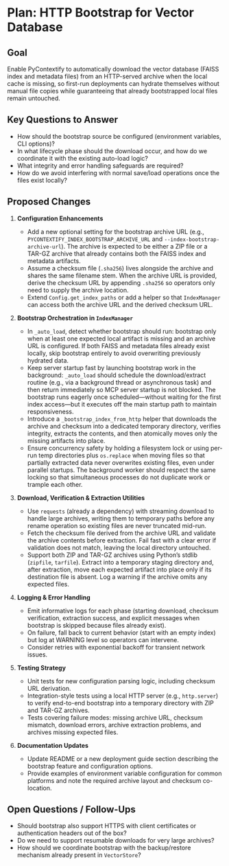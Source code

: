 # Plan: HTTP Bootstrap for Vector Database

## Goal
Enable PyContextify to automatically download the vector database (FAISS index and metadata files) from an HTTP-served archive when the local cache is missing, so first-run deployments can hydrate themselves without manual file copies while guaranteeing that already bootstrapped local files remain untouched.

## Key Questions to Answer
- How should the bootstrap source be configured (environment variables, CLI options)?
- In what lifecycle phase should the download occur, and how do we coordinate it with the existing auto-load logic?
- What integrity and error handling safeguards are required?
- How do we avoid interfering with normal save/load operations once the files exist locally?

## Proposed Changes
1. **Configuration Enhancements**
   - Add a new optional setting for the bootstrap archive URL (e.g., `PYCONTEXTIFY_INDEX_BOOTSTRAP_ARCHIVE_URL` and `--index-bootstrap-archive-url`). The archive is expected to be either a ZIP file or a TAR-GZ archive that already contains both the FAISS index and metadata artifacts.
   - Assume a checksum file (`.sha256`) lives alongside the archive and shares the same filename stem. When the archive URL is provided, derive the checksum URL by appending `.sha256` so operators only need to supply the archive location.
   - Extend `Config.get_index_paths` or add a helper so that `IndexManager` can access both the archive URL and the derived checksum URL.

2. **Bootstrap Orchestration in `IndexManager`**
   - In `_auto_load`, detect whether bootstrap should run: bootstrap only when at least one expected local artifact is missing and an archive URL is configured. If both FAISS and metadata files already exist locally, skip bootstrap entirely to avoid overwriting previously hydrated data.
   - Keep server startup fast by launching bootstrap work in the background: `_auto_load` should schedule the download/extract routine (e.g., via a background thread or asynchronous task) and then return immediately so MCP server startup is not blocked. The bootstrap runs eagerly once scheduled—without waiting for the first index access—but it executes off the main startup path to maintain responsiveness.
   - Introduce a `_bootstrap_index_from_http` helper that downloads the archive and checksum into a dedicated temporary directory, verifies integrity, extracts the contents, and then atomically moves only the missing artifacts into place.
   - Ensure concurrency safety by holding a filesystem lock or using per-run temp directories plus `os.replace` when moving files so that partially extracted data never overwrites existing files, even under parallel startups. The background worker should respect the same locking so that simultaneous processes do not duplicate work or trample each other.

3. **Download, Verification & Extraction Utilities**
   - Use `requests` (already a dependency) with streaming download to handle large archives, writing them to temporary paths before any rename operation so existing files are never truncated mid-run.
   - Fetch the checksum file derived from the archive URL and validate the archive contents before extraction. Fail fast with a clear error if validation does not match, leaving the local directory untouched.
   - Support both ZIP and TAR-GZ archives using Python’s stdlib (`zipfile`, `tarfile`). Extract into a temporary staging directory and, after extraction, move each expected artifact into place only if its destination file is absent. Log a warning if the archive omits any expected files.

4. **Logging & Error Handling**
   - Emit informative logs for each phase (starting download, checksum verification, extraction success, and explicit messages when bootstrap is skipped because files already exist).
   - On failure, fall back to current behavior (start with an empty index) but log at WARNING level so operators can intervene.
   - Consider retries with exponential backoff for transient network issues.

5. **Testing Strategy**
   - Unit tests for new configuration parsing logic, including checksum URL derivation.
   - Integration-style tests using a local HTTP server (e.g., `http.server`) to verify end-to-end bootstrap into a temporary directory with ZIP and TAR-GZ archives.
   - Tests covering failure modes: missing archive URL, checksum mismatch, download errors, archive extraction problems, and archives missing expected files.

6. **Documentation Updates**
   - Update README or a new deployment guide section describing the bootstrap feature and configuration options.
   - Provide examples of environment variable configuration for common platforms and note the required archive layout and checksum co-location.

## Open Questions / Follow-Ups
- Should bootstrap also support HTTPS with client certificates or authentication headers out of the box?
- Do we need to support resumable downloads for very large archives?
- How should we coordinate bootstrap with the backup/restore mechanism already present in `VectorStore`?
